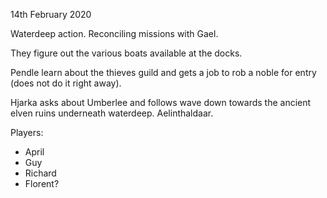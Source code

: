14th February 2020

Waterdeep action.
Reconciling missions with Gael.

They figure out the various boats available at the docks.

Pendle learn about the thieves guild and gets a job to rob a noble for entry (does not do it right away).

Hjarka asks about Umberlee and follows wave down towards the ancient elven ruins underneath waterdeep.
Aelinthaldaar.

Players:
- April
- Guy
- Richard
- Florent?